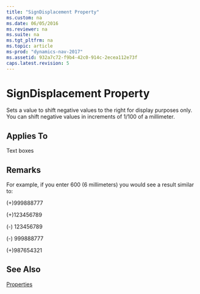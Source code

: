 ```yaml
---
title: "SignDisplacement Property"
ms.custom: na
ms.date: 06/05/2016
ms.reviewer: na
ms.suite: na
ms.tgt_pltfrm: na
ms.topic: article
ms-prod: "dynamics-nav-2017"
ms.assetid: 932a7c72-f9b4-42c0-914c-2ecea112e73f
caps.latest.revision: 5
---
```

# SignDisplacement Property
Sets a value to shift negative values to the right for display purposes only. You can shift negative values in increments of 1\/100 of a millimeter.  
  
## Applies To  
 Text boxes  
  
## Remarks  
 For example, if you enter 600 \(6 millimeters\) you would see a result similar to:  
  
 \(\+\)999888777  
  
 \(\+\)123456789  
  
 \(\-\) 123456789  
  
 \(\-\) 999888777  
  
 \(\+\)987654321  
  
## See Also  
 [Properties](Properties.md)